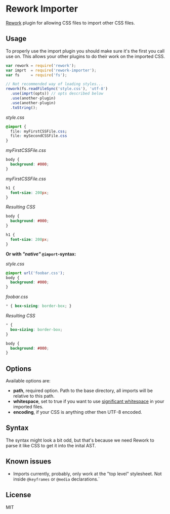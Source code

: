 # Rework Importer

[Rework](https://npmjs.org/package/rework) plugin for allowing CSS files to
import other CSS files.

## Usage

To properly use the import plugin you should make sure it's the first you call
use on. This allows your other plugins to do their work on the imported CSS.

```javascript
var rework = require('rework');
var imprt  = require('rework-importer');
var fs     = require('fs');

// Not recommended way of loading styles...
rework(fs.readFileSync('style.css'), 'utf-8')
  .use(imprt(opts)) // opts described below
  .use(another-plugin)
  .use(another-plugin)
  .toString();
```

_style.css_

```css
@import {
  file: myFirstCSSFile.css;
  file: mySecondCSSFile.css
}
```

_myFirstCSSFile.css_

```css
body {
  background: #000;
}
```

_myFirstCSSFile.css_

```css
h1 {
  font-size: 200px;
}
```

_Resulting CSS_

```css
body {
  background: #000;
}

h1 {
  font-size: 200px;
}
```

**Or with _"native"_ `@import`-syntax:**

_style.css_
```css
@import url('foobar.css');
body {
  background: #000;
}
```

_foobar.css_
```css
* { box-sizing: border-box; }
```

_Resulting CSS_
```css
* {
  box-sizing: border-box;
}

body {
  background: #000;
}
```

## Options

Available options are:

* **path**, required option. Path to the base directory, all imports will be
relative to this path.
* **whitespace**, set to true if you want to use [significant
whitespace](https://npmjs.org/package/css-whitespace) in your imported files.
* **encoding**, if your CSS is anything other then UTF-8 encoded.

## Syntax

The syntax might look a bit odd, but that's because we need Rework to parse it
like CSS to get it into the inital AST.

## Known issues

* Imports currently, probably, only work at the "top level" stylesheet. Not
inside `@keyframes` or `@media` declarations.`

## License

MIT

